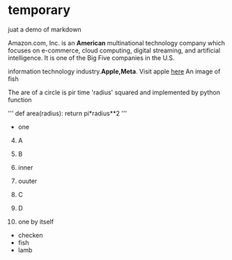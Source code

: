 # temporary
juat a demo of markdown

Amazon.com, Inc. is an **American** multinational technology company which focuses on e-commerce, cloud computing, digital streaming, and artificial intelligence.
It is one of the Big Five companies in the U.S. 

information technology industry.__Apple,Meta__.
Visit apple [here](https://www.apple.com)
An image of fish 

The are of a circle is pir time 'radius' squared and implemented by python function

'''
 def area(radius):
  return pi*radius**2
'''
* one

4. A
3. B
 0. inner
 0. ouuter
5. C
6. D

1. one by itself
  * checken
  * fish
  * lamb
